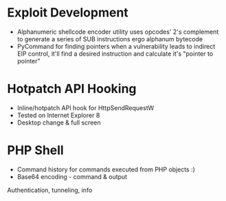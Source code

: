 Exploit Development
=======

- Alphanumeric shellcode encoder utility uses opcodes' 2's complement to generate a series of SUB instructions ergo alphanum bytecode
- PyCommand for finding pointers when a vulnerability leads to indirect EIP control, it'll find a desired instruction and calculate it's "pointer to pointer"


Hotpatch API Hooking
=======

- Inline/hotpatch API hook for HttpSendRequestW
- Tested on Internet Explorer 8
- Desktop change & full screen


PHP Shell
=======

- Command history for commands executed from PHP objects :)
- Base64 encoding - command & output

Authentication, tunneling, info

